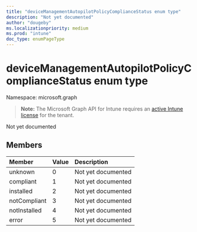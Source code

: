 ```yaml
---
title: "deviceManagementAutopilotPolicyComplianceStatus enum type"
description: "Not yet documented"
author: "dougeby"
ms.localizationpriority: medium
ms.prod: "intune"
doc_type: enumPageType
---
```


# deviceManagementAutopilotPolicyComplianceStatus enum type

Namespace: microsoft.graph

> **Note:** The Microsoft Graph API for Intune requires an [active Intune license](https://go.microsoft.com/fwlink/?linkid=839381) for the tenant.

Not yet documented

## Members
|Member|Value|Description|
|:---|:---|:---|
|unknown|0|Not yet documented|
|compliant|1|Not yet documented|
|installed|2|Not yet documented|
|notCompliant|3|Not yet documented|
|notInstalled|4|Not yet documented|
|error|5|Not yet documented|




